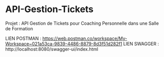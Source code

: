 # API-Gestion-Tickets
Projet : API Gestion de Tickets pour Coaching Personnelle dans une Salle de Formation

LIEN POSTMAN : https://web.postman.co/workspace/My-Workspace~021a53ca-9839-4486-8879-8d3f51d282f1
LIEN SWAGGER : http://localhost:8080/swagger-ui/index.html
